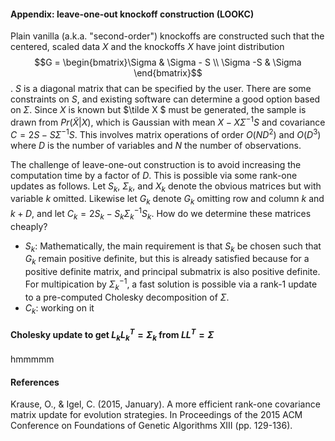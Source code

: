 
#### Appendix: leave-one-out knockoff construction (LOOKC)

Plain vanilla (a.k.a. "second-order") knockoffs are constructed such that the centered, scaled data $X$ and the knockoffs $X$ have joint distribution 
$$G = \begin{bmatrix}\Sigma & \Sigma - S \\ \Sigma -S & \Sigma \end{bmatrix}$$. 
$S$ is a diagonal matrix that can be specified by the user. There are some constraints on $S$, and existing software can determine a good option based on $\Sigma$. Since $X$ is known but $\tilde X $ must be generated, the sample is drawn from $Pr(\tilde X| X)$, which is Gaussian with mean $X - X\Sigma^{-1} S$ and covariance $C = 2S - S \Sigma^{-1} S$. This involves matrix operations of order $O(ND^2)$ and $O(D^3)$ where $D$ is the number of variables and $N$ the number of observations.

The challenge of leave-one-out construction is to avoid increasing the computation time by a factor of $D$. This is possible via some rank-one updates as follows. Let $S_k$, $\Sigma_k$, and $X_k$ denote the obvious matrices but with variable $k$ omitted. Likewise let $G_k$ denote $G_k$ omitting row and column $k$ and $k+D$, and let $C_k = 2S_k - S_k \Sigma_k^{-1} S_k$. How do we determine these matrices cheaply?

- $S_k$: Mathematically, the main requirement is that $S_k$ be chosen such that $G_k$ remain positive definite, but this is already satisfied because for a positive definite matrix, and principal submatrix is also positive definite. For multipication by $\Sigma_k^{-1}$, a fast solution is possible via a rank-1 update to a pre-computed Cholesky decomposition of $\Sigma$. 
- $C_k$: working on it


#### Cholesky update to get $L_kL_k^T = \Sigma_k$ from $LL^T = \Sigma$

hmmmmm

#### References

Krause, O., & Igel, C. (2015, January). A more efficient rank-one covariance matrix update for evolution strategies. In Proceedings of the 2015 ACM Conference on Foundations of Genetic Algorithms XIII (pp. 129-136).
